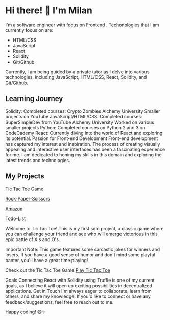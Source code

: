 # Hi there! 👋 I'm Milan

I'm a software engineer with focus on Frontend .
Techonologies that I am currently focus on are:
  - HTML/CSS
  - JavaScript
  - React
  - Solidity
  - Git/Github

Currently, I am being guided by a private tutor as I delve into various technologies, including JavaScript, HTML/CSS, React, Solidity, and Git/Github.

## Learning Journey

Solidity:
Completed courses:
Crypto Zombies
Alchemy University
Smaller projects on YouTube
JavaScript/HTML/CSS:
Completed courses:
SuperSimpleDev from YouTube
Alchemy University
Worked on various smaller projects
Python:
Completed courses on Python 2 and 3 on CodeCademy
React:
Currently diving into the world of React and exploring its potential.
Passion for Front-end Development
Front-end development has captured my interest and inspiration. The process of creating visually appealing and interactive user interfaces has been a fascinating experience for me. I am dedicated to honing my skills in this domain and exploring the latest trends and technologies.

## My Projects

[Tic Tac Toe Game](https://github.com/keselj/tic-tac-toe)

[Rock-Paper-Scissors](https://github.com/keselj/rock-paper-scissors)

[Amazon](https://github.com/keselj/amazon-project)

[Todo-List](https://github.com/keselj/todo-list)

Welcome to Tic Tac Toe! This is my first solo project, a classic game where you can challenge your friend and see who will emerge victorious in this epic battle of X's and O's.

Important Note: This game features some sarcastic jokes for winners and losers. If you have a good sense of humor and don't mind some playful banter, you'll have a great time playing!

Check out the Tic Tac Toe Game
[Play Tic Tac Toe](https://64c2c4f8d4dc35006bfc631b--delicate-kangaroo-73407f.netlify.app/)

Goals
Connecting React with Solidity using Truffle is one of my current goals, as I believe it will open up exciting possibilities in decentralized applications.
Get in Touch
I'm always eager to collaborate, learn from others, and share my knowledge. If you'd like to connect or have any feedback/suggestions, feel free to reach out to me.

Happy coding! 😄✨
